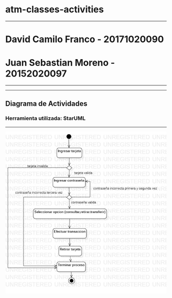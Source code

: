 # atm-classes-activities

<hr>
 <h1> David Camilo Franco - 20171020090 </h1>
 <h1><strong>Juan Sebastian Moreno - 20152020097</strong></h1>
<hr>
<hr>
 <h2> Diagrama de Actividades</h2>
 <h3> Herramienta utilizada: StarUML</h3>
<hr>
<img src="https://github.com/git-general-ud/atm-classes-activities/blob/master/Actividades%20Cajero.jpg">

